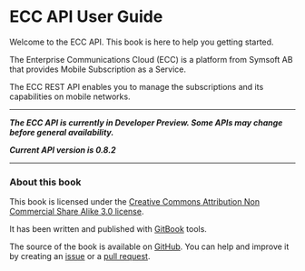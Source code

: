 # ECC API User Guide

Welcome to the ECC API. This book is here to help you getting started.

The Enterprise Communications Cloud \(ECC\) is a platform from Symsoft AB that provides Mobile Subscription as a Service.

The ECC REST API enables you to manage the subscriptions and its capabilities on mobile networks.

---

_**The ECC API is currently in Developer Preview. Some APIs may change before general availability.**_

_**Current API version is 0.8.2**_

---

### About this book

This book is licensed under the [Creative Commons Attribution Non Commercial Share Alike 3.0 license](http://creativecommons.org/licenses/by-nc-sa/3.0/).

It has been written and published with [GitBook](https://www.gitbook.io) tools.

The source of the book is available on [GitHub](https://github.com/symsoft/ecc-api-guide). You can help and improve it by creating an [issue](https://github.com/symsoft/ecc-api-guide/issues) or a [pull request](https://github.com/symsoft/ecc-api-guide/pulls).

